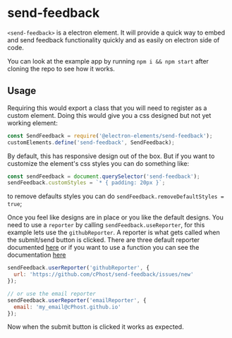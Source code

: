 # send-feedback
`<send-feedback>` is a electron element. It will provide a quick way to
embed and send feedback functionality quickly and as easily on electron side of
code.

You can look at the example app by running `npm i && npm start`
after cloning the repo to see how it works.

## Usage

Requiring this would export a class that you will need to register as a custom element.
Doing this would give you a css designed but not yet working element:
```javascript
const SendFeedback = require('@electron-elements/send-feedback');
customElements.define('send-feedback', SendFeedback);
```

By default, this has responsive design out of the box. But if you want to customize the
element's css styles you can do something like:
```javascript
const sendFeedback = document.querySelector('send-feedback');
sendFeedback.customStyles = `* { padding: 20px }`;
```

to remove defaults styles you can do `sendFeedback.removeDefaultStyles = true`;

Once you feel like designs are in place or you like the default designs.
You need to use a `reporter` by calling `sendFeedback.useReporter`, for this example lets use
the `githubReporter`. A reporter is what gets called when the submit/send button is clicked.
There are three default reporter documented [here](reporters.md) or if you want to use a function
you can see the documentation [here](reporters.md#custom-reporter)

```javascript
sendFeedback.userReporter('githubReporter', {
  url: 'https://github.com/cPhost/send-feedback/issues/new'
});

// or use the email reporter
sendFeedback.userReporter('emailReporter', {
  email: 'my_email@cPhost.github.io'
});
```

Now when the submit button is clicked it works as expected.
